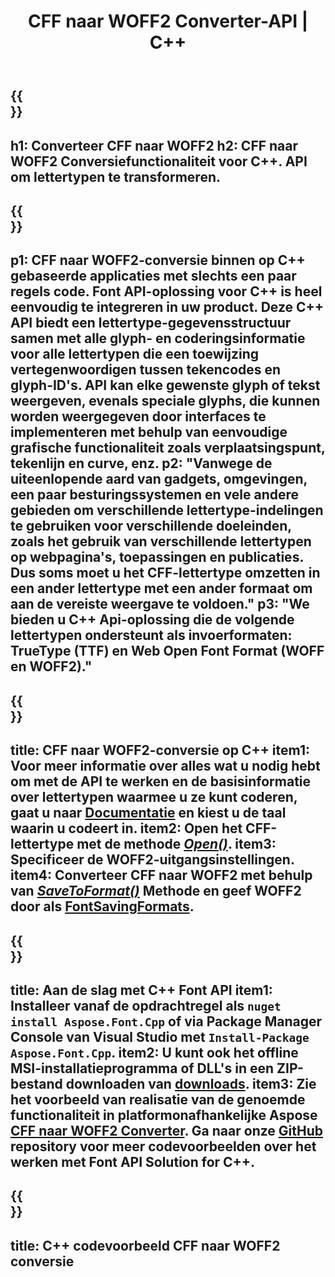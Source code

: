 ﻿---
translation: true
template: /_templates/conversion-child-cpp.md
title: CFF naar WOFF2 Converter-API | C++
description: Converteer CFF naar WOFF2-lettertypen met behulp van deze C++ API. De conversiefunctionaliteit werkt op Windows en Linux, en in elke ontwikkelomgeving die C++ ondersteunt.
metakeywords: c++ CFF naar WOFF2, CFF naar WOFF2 oplossingen c++, CFF naar WOFF2 fontconerter cpp
url: /cpp/conversion/cff-to-woff2/
family: font
platformtag: cpp
feature: conversion
otherformats: TTF WOFF
---

{{<section banner>}}
---
h1: Converteer CFF naar WOFF2
h2: CFF naar WOFF2 Conversiefunctionaliteit voor C++. API om lettertypen te transformeren.
---

{{<section overview>}}
---
p1: CFF naar WOFF2-conversie binnen op С++ gebaseerde applicaties met slechts een paar regels code. Font API-oplossing voor С++ is heel eenvoudig te integreren in uw product. Deze C++ API biedt een lettertype-gegevensstructuur samen met alle glyph- en coderingsinformatie voor alle lettertypen die een toewijzing vertegenwoordigen tussen tekencodes en glyph-ID's. API kan elke gewenste glyph of tekst weergeven, evenals speciale glyphs, die kunnen worden weergegeven door interfaces te implementeren met behulp van eenvoudige grafische functionaliteit zoals verplaatsingspunt, tekenlijn en curve, enz.
p2: "Vanwege de uiteenlopende aard van gadgets, omgevingen, een paar besturingssystemen en vele andere gebieden om verschillende lettertype-indelingen te gebruiken voor verschillende doeleinden, zoals het gebruik van verschillende lettertypen op webpagina's, toepassingen en publicaties. Dus soms moet u het CFF-lettertype omzetten in een ander lettertype met een ander formaat om aan de vereiste weergave te voldoen."
p3: "We bieden u С++ Api-oplossing die de volgende lettertypen ondersteunt als invoerformaten: TrueType (TTF) en Web Open Font Format (WOFF en WOFF2)."
---

{{<section feature1>}}
---
title: CFF naar WOFF2-conversie op C++
item1: Voor meer informatie over alles wat u nodig hebt om met de API te werken en de basisinformatie over lettertypen waarmee u ze kunt coderen, gaat u naar [Documentatie](https://docs.aspose.com/font/) en kiest u de taal waarin u codeert in.
item2: Open het CFF-lettertype met de methode [*Open()*](https://reference.aspose.com/font/cpp/class/aspose.font.font#ac2387bf04ccb5bac51cf37984d4ebf33).
item3: Specificeer de WOFF2-uitgangsinstellingen.
item4: Converteer CFF naar WOFF2 met behulp van [*SaveToFormat()*](https://reference.aspose.com/font/cpp/class/aspose.font.font#a670ea97404fd72c2e51b0e8c543c8a45) Methode en geef WOFF2 door als [FontSavingFormats](https://reference.aspose.com/font/cpp/namespace/aspose.font#a93d0dcc7c00f5c7027d60e14a5433c74).
---

{{<section feature2>}}
---
title: Aan de slag met C++ Font API
item1: Installeer vanaf de opdrachtregel als ```nuget install Aspose.Font.Cpp``` of via Package Manager Console van Visual Studio met ```Install-Package Aspose.Font.Cpp```.
item2: U kunt ook het offline MSI-installatieprogramma of DLL's in een ZIP-bestand downloaden van [downloads](https://downloads.aspose.com/font/cpp).
item3: Zie het voorbeeld van realisatie van de genoemde functionaliteit in platformonafhankelijke Aspose [CFF naar WOFF2 Converter](https://products.aspose.app/font/conversion/cff-to-woff2). Ga naar onze [GitHub](https://github.com/aspose-font/Aspose.Font-Documentation/tree/master/cpp-examples) repository voor meer codevoorbeelden over het werken met Font API Solution for C++.
---

{{<section codeexample>}}
---
title: C++ codevoorbeeld CFF naar WOFF2 conversie
---